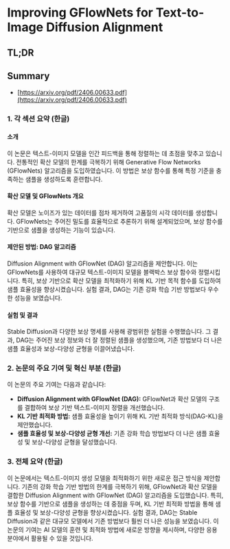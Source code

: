 # Improving GFlowNets for Text-to-Image Diffusion Alignment
## TL;DR
## Summary
- [https://arxiv.org/pdf/2406.00633.pdf](https://arxiv.org/pdf/2406.00633.pdf)

### 1. 각 섹션 요약 (한글)

#### 소개
이 논문은 텍스트-이미지 모델을 인간 피드백을 통해 정렬하는 데 초점을 맞추고 있습니다. 전통적인 확산 모델의 한계를 극복하기 위해 Generative Flow Networks (GFlowNets) 알고리즘을 도입하였습니다. 이 방법은 보상 함수를 통해 특정 기준을 충족하는 샘플을 생성하도록 훈련합니다.

#### 확산 모델 및 GFlowNets 개요
확산 모델은 노이즈가 있는 데이터를 점차 제거하여 고품질의 시각 데이터를 생성합니다. GFlowNets는 주어진 밀도를 효율적으로 추론하기 위해 설계되었으며, 보상 함수를 기반으로 샘플을 생성하는 기능이 있습니다.

#### 제안된 방법: DAG 알고리즘
Diffusion Alignment with GFlowNet (DAG) 알고리즘을 제안합니다. 이는 GFlowNets를 사용하여 대규모 텍스트-이미지 모델을 블랙박스 보상 함수와 정렬시킵니다. 특히, 보상 기반으로 확산 모델을 최적화하기 위해 KL 기반 목적 함수를 도입하여 샘플 효율성을 향상시켰습니다. 실험 결과, DAG는 기존 강화 학습 기반 방법보다 우수한 성능을 보였습니다.

#### 실험 및 결과
Stable Diffusion과 다양한 보상 명세를 사용해 광범위한 실험을 수행했습니다. 그 결과, DAG는 주어진 보상 정보와 더 잘 정렬된 샘플을 생성했으며, 기존 방법보다 더 나은 샘플 효율성과 보상-다양성 균형을 이끌어냈습니다.

### 2. 논문의 주요 기여 및 혁신 부분 (한글)
이 논문의 주요 기여는 다음과 같습니다:
- **Diffusion Alignment with GFlowNet (DAG):** GFlowNet과 확산 모델의 구조를 결합하여 보상 기반 텍스트-이미지 정렬을 개선했습니다.
- **KL 기반 최적화 방법:** 샘플 효율성을 높이기 위해 KL 기반 최적화 방식(DAG-KL)을 제안했습니다.
- **샘플 효율성 및 보상-다양성 균형 개선:** 기존 강화 학습 방법보다 더 나은 샘플 효율성 및 보상-다양성 균형을 달성했습니다.

### 3. 전체 요약 (한글)
이 논문에서는 텍스트-이미지 생성 모델을 최적화하기 위한 새로운 접근 방식을 제안합니다. 기존의 강화 학습 기반 방법의 한계를 극복하기 위해, GFlowNet과 확산 모델을 결합한 Diffusion Alignment with GFlowNet (DAG) 알고리즘을 도입했습니다. 특히, 보상 함수를 기반으로 샘플을 생성하는 데 중점을 두며, KL 기반 최적화 방법을 통해 샘플 효율성 및 보상-다양성 균형을 향상시켰습니다. 실험 결과, DAG는 Stable Diffusion과 같은 대규모 모델에서 기존 방법보다 훨씬 더 나은 성능을 보였습니다. 이 논문의 기여는 AI 모델의 훈련 및 최적화 방법에 새로운 방향을 제시하며, 다양한 응용 분야에서 활용될 수 있을 것입니다.